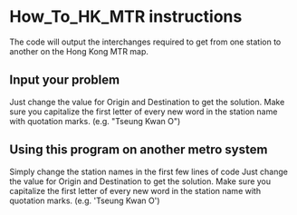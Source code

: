 # How_To_HK_MTR instructions
The code will output the interchanges required to get from one station to another on the Hong Kong MTR map.

## Input your problem
Just change the value for Origin and Destination to get the solution. Make sure you capitalize the first letter of every new word in the station name with quotation marks. (e.g. "Tseung Kwan O")

## Using this program on another metro system
Simply change the station names in the first few lines of code
Just change the value for Origin and Destination to get the solution. Make sure you capitalize the first letter of every new word in the station name with quotation marks. (e.g. 'Tseung Kwan O')

